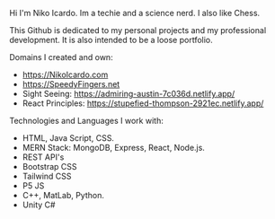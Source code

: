 Hi I'm Niko Icardo. Im a techie and a science nerd. I also like Chess. 

This Github is dedicated to my personal projects and my professional development. It is also intended to be a loose portfolio. 

Domains I created and own: 

- https://NikoIcardo.com
- https://SpeedyFingers.net
- Sight Seeing: https://admiring-austin-7c036d.netlify.app/
- React Principles: https://stupefied-thompson-2921ec.netlify.app/ 

Technologies and Languages I work with: 

- HTML, Java Script, CSS. 
- MERN Stack: MongoDB, Express, React, Node.js.
- REST API's
- Bootstrap CSS 
- Tailwind CSS
- P5 JS  
- C++, MatLab, Python. 
- Unity C#


